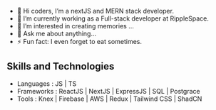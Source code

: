 - 👋 Hi coders, I’m  a nextJS and MERN stack developer.
- 🌱 I’m currently  working as a Full-stack developer at RippleSpace.
- 👀 I’m interested in creating memories ...
- 💬 Ask me about anything...
- ⚡ Fun fact: I even forget to eat sometimes.

## Skills and Technologies

- Languages  : JS | TS
- Frameworks : ReactJS | NextJS | ExpressJS | SQL | Postgrace
- Tools      : Knex | Firebase | AWS |  Redux | Tailwind CSS | ShadCN

  
